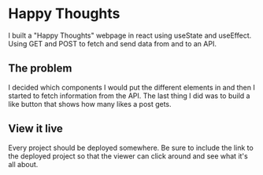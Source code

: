 # Happy Thoughts

I built a "Happy Thoughts" webpage in react using useState and useEffect. Using GET and POST to fetch and send data from and to an API.

## The problem

I decided which components I would put the different elements in and then I started to fetch information from the API. The last thing I did was to build a like button that shows how many likes a post gets. 

## View it live

Every project should be deployed somewhere. Be sure to include the link to the deployed project so that the viewer can click around and see what it's all about.
